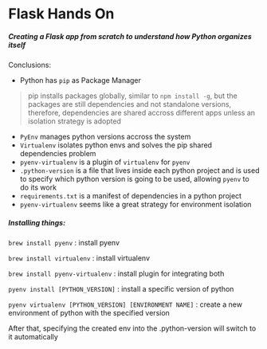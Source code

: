 # Flask Hands On

##### Creating a Flask app from scratch to understand how Python organizes itself

Conclusions: 

 - Python has `pip` as Package Manager
 
> pip installs packages globally, similar to `npm install -g`, but the packages are still dependencies and not standalone versions, therefore, dependencies are shared accross different apps unless an isolation strategy is adopted

 - `PyEnv` manages python versions accross the system
 - `Virtualenv` isolates python envs and solves the pip shared dependencies problem
 - `pyenv-virtualenv` is a plugin of `virtualenv` for `pyenv`
 - `.python-version` is a file that lives inside each python project and is used to specify which python version is going to be used, allowing `pyenv` to do its work
 - `requirements.txt` is a manifest of dependencies in a python project
 - `pyenv-virtualenv` seems like a great strategy for environment isolation

##### Installing things:

`brew install pyenv` : install pyenv

`brew install virtualenv` : install virtualenv

`brew install pyenv-virtualenv` : install plugin for integrating both 

`pyenv install [PYTHON_VERSION]` : install a specific version of python

`pyenv virtualenv [PYTHON_VERSION] [ENVIRONMENT NAME]` : create a new environment of python with the specified version

After that, specifying the created env into the .python-version will switch to it automatically

